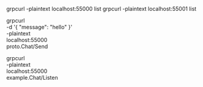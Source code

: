 grpcurl -plaintext localhost:55000 list
grpcurl -plaintext localhost:55001 list

grpcurl \
    -d '{ "message": "hello" }' \
    -plaintext \
    localhost:55000 \
    proto.Chat/Send

grpcurl \
    -plaintext \
    localhost:55000 \
    example.Chat/Listen